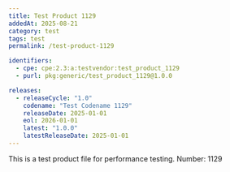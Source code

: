 ```yaml
---
title: Test Product 1129
addedAt: 2025-08-21
category: test
tags: test
permalink: /test-product-1129

identifiers:
  - cpe: cpe:2.3:a:testvendor:test_product_1129
  - purl: pkg:generic/test_product_1129@1.0.0

releases:
  - releaseCycle: "1.0"
    codename: "Test Codename 1129"
    releaseDate: 2025-01-01
    eol: 2026-01-01
    latest: "1.0.0"
    latestReleaseDate: 2025-01-01
---
```


This is a test product file for performance testing. Number: 1129
